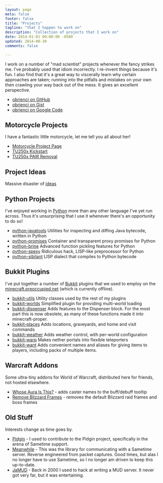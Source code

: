 ```yaml
---
layout: page
meta: false
footer: false
title: "Projects"
tagline: "that I happen to work on"
description: "Collection of projects that I work on"
date: 2014-01-01 00:00:00 -0500
updated: 2014-08-30
comments: false

---
```


I work on a number of "mad scientist" projects whenever the fancy
strikes me. I've probably used that idiom incorrectly. I re-invent
things because it's fun. I also find that it's a great way to
viscerally learn why certain approaches are taken; running into the
pitfalls and mistakes on your own then crawling your way back out of
the mess. It gives an excellent perspective.

* [obriencj on GitHub][github]
* [obriencj on Gist][gist]
* [obriencj on Google Code][gcode]

[github]: https://github.com/obriencj "Christopher O'Brien on GitHub"

[gist]: https://gist.github.com/obriencj "Christopher O'Brien on Gist"

[gcode]: https://code.google.com/p/obriencj "Projects on Google Code"


## Motorcycle Projects

I have a fantastic little motorcycle, let me tell you all about her!

* [Motorcycle Project Page](/projects/motorcycle)
* [TU250x Kickstart](/projects/motorcycle/tu250x-kickstart)
* [TU250x PAIR Removal](/projects/motorcycle/tu250x-pair-removal)


## Project Ideas

Massive disaster of [ideas](/projects/ideas)


## Python Projects

I've enjoyed working in [Python] more than any other language I've yet
run across. Thus it's unsurprising that I use it whenever there's an
opportunity to do so!

* [python-javatools] Utilities for inspecting and diffing Java
  bytecode, written in Python
* [python-promises] Container and transparent proxy promises for
  Python
* [python-brine] Advanced function pickling features for Python
* [python-spexy] Ridiculous hack, LISP-like preprocessor for Python
* [python-sibilant] LISP dialect that compiles to Python bytecode

[Python]: http://python.org
[python-javatools]: http://github.com/obriencj/python-javatools
[python-promises]: http://github.com/obriencj/python-promises
[python-brine]: http://github.com/obriencj/python-brine
[python-spexy]: http://github.com/obriencj/python-spexy
[python-sibilant]: http://github.com/obriencj/python-sibilant


## Bukkit Plugins

I've put together a number of [Bukkit] plugins that we used to employ
on the [minecraft.preoccupied.net][mc.p.n] (which is currently offline).

* [bukkit-utils] Utility classes used by the rest of my plugins
* [bukkit-worlds] Simplified plugin for providing multi-world loading
* [bukkit-dispenser] Adds features to the Dispenser block. For the
  most part this is now obsolete, as many of these functions made it
  into minecraft-proper.
* [bukkit-places] Adds locations, graveyards, and home and visit commands
* [bukkit-weather] Adds weather control, with per-world configuration
* [bukkit-warp] Makes nether portals into flexible teleporters
* [bukkit-want] Adds convenient names and aliases for giving items to
  players, including packs of multiple items.

[Bukkit]: http://bukkit.org "Open Source Minecraft server wrapper"

[mc.p.n]: http://tumblr.preoccupied.net "The Preoccupied Bukkit"

[bukkit-utils]: http://github.com/obriencj/bukkit-utils
[bukkit-worlds]: http://github.com/obriencj/bukkit-worlds
[bukkit-dispenser]: http://github.com/obriencj/bukkit-dispenser
[bukkit-places]: http://github.com/obriencj/bukkit-places
[bukkit-weather]: http://github.com/obriencj/bukkit-weather
[bukkit-warp]: http://github.com/obriencj/bukkit-warp
[bukkit-want]: http://github.com/obriencj/bukkit-want


## Warcraft Addons

Some ultra-tiny addons for World of Warcraft, distributed here for
friends, not hosted elsewhere.

* [Whose Aura Is This?][whoseaura] - adds caster names to the
  buff/debuff tooltip
* [Remove Blizzard Frames][removeframes] - removes the default
  Blizzard raid frames and boss frames

[whoseaura]: http://preoccupied.net/~siege/addons/whoseaura.zip
[removeframes]: http://preoccupied.net/~siege/addons/removeframes.zip


## Old Stuff

Interests change as time goes by.

* [Pidgin] - I used to contribute to the Pidgin project, specifically
  in the arena of Sametime support.
* [Meanwhile] - This was the library for communicating with a Sametime
  server. Reverse engineered from packet captures. Good times, but
  alas I no longer have to use Sametime, so I no longer am driven to
  keep this up-to-date.
* [JaMUD] - Back in 2000 I used to hack at writing a MUD server. It
  never got very far, but it was entertaining.

[pidgin]: https://pidgin.im/
[meanwhile]: https://sf.net/projects/meanwhile
[jamud]: https://sf.net/projects/jamud
